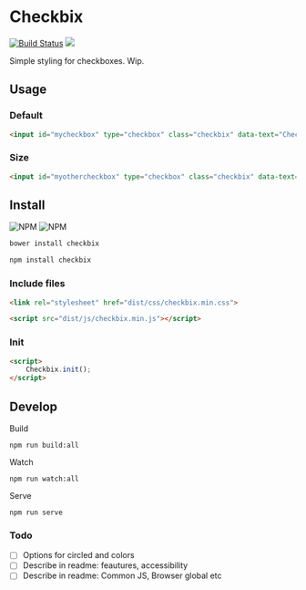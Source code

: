 # Checkbix

[![Build Status](https://travis-ci.org/urre/checkbix.svg?branch=master)](https://travis-ci.org/urre/checkbix) ![](https://badge-size.herokuapp.com/urre/checkbix/master/dist/js/checkbix.min.js.svg)

Simple styling for checkboxes. Wip.

## Usage

### Default

```html
<input id="mycheckbox" type="checkbox" class="checkbix" data-text="Checkbix">
```

### Size

```html
<input id="myothercheckbox" type="checkbox" class="checkbix" data-text="Checkbix. Large, checked" data-size="large" checked>
```

## Install

<img src="http://svgporn.com/logos/bower.svg" alt="NPM" style="max-height: 40px;">
<img src="http://svgporn.com/logos/npm.svg" alt="NPM" style="max-height: 40px;">

```bash
bower install checkbix
```

```bash
npm install checkbix
```

### Include files

```html
<link rel="stylesheet" href="dist/css/checkbix.min.css">
```

```html
<script src="dist/js/checkbix.min.js"></script>
```

### Init

```html
<script>
    Checkbix.init();
</script>
```

## Develop

Build

    npm run build:all    

Watch

    npm run watch:all

Serve
    
    npm run serve

### Todo
+ [ ] Options for circled and colors
+ [ ] Describe in readme: feautures, accessibility
+ [ ] Describe in readme: Common JS, Browser global etc
